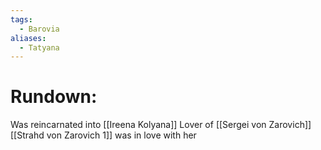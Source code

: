 ```yaml
---
tags:
  - Barovia
aliases:
  - Tatyana
---
```

# **Rundown:**

Was reincarnated into [[Ireena Kolyana]]
Lover of [[Sergei von Zarovich]]
[[Strahd von Zarovich 1]] was in love with her
